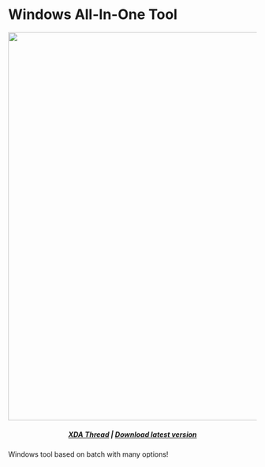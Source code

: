 # Windows All-In-One Tool
<p align=center><img src="https://user-images.githubusercontent.com/66115754/216387298-3df971ea-ec2c-49d8-91cb-f66f36f95181.png" width=786></p>
  
<h5><p align=center><a href="https://forum.xda-developers.com/t/stable-windows-all-in-one-tool-batch-file.4546949">XDA Thread</a> | <a href="https://github.com/Minionguyjpro/Windows_All-In-One_Tool/releases/latest/download/Windows.All-In-One.Tool.bat">Download latest version</a></p></h5>

Windows tool based on batch with many options!
